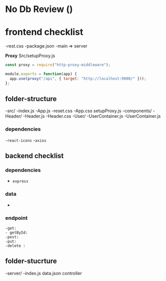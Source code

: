 # No Db Review ()

# frontend checklist

-rest.css
-package.json
-main => server

**Proxy**
Src/setupProxy.js

```js
const proxy = require("http-proxy-middleware");

module.exports = function(app) {
  app.use(proxy("/api", { target: "http://localhost:9000/" }));
};
```

## folder-structure

-src/
-index.js
-App.js
-reset.css
-App.css
setupProxy.js
-components/
-Header/
-Header.js
-Header.css
-User/
-UserContainer.js
-UserContainer.js

### dependencies

-`react-icons` -`axios`

## backend checklist

### dependencies

- `express`

### data

-

### endpoint

    -get:
    - getById:
    -post:
    -put:
    -delete :

## folder-stucrture

-server/
-index.js
data.json
controller
